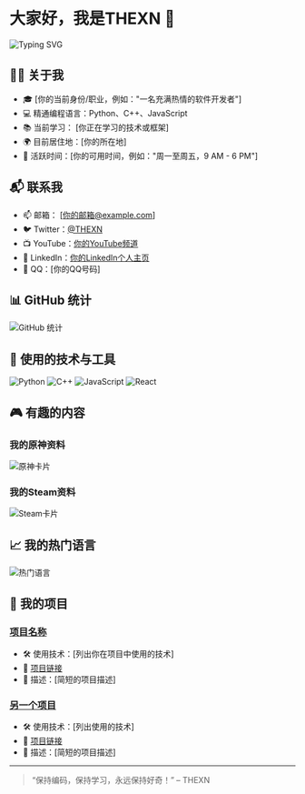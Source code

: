 # 大家好，我是THEXN 👋

![Typing SVG](https://readme-typing-svg.herokuapp.com?font=Note+Mono&size=26&pause=1000&color=000000&background=FFE8E500&vCenter=true&random=false&width=435&lines=🔭我是THEXN!)

## 👨‍💻 关于我

- 🎓 [你的当前身份/职业，例如："一名充满热情的软件开发者"]
- 💻 精通编程语言：Python、C++、JavaScript
- 📚 当前学习： [你正在学习的技术或框架]
- 🌍 目前居住地：[你的所在地]
- 📅 活跃时间：[你的可用时间，例如："周一至周五，9 AM - 6 PM"]

## 📬 联系我

- 📫 邮箱： [你的邮箱@example.com]
- 🐦 Twitter：[@THEXN](https://twitter.com/THEXN)
- 📺 YouTube：[你的YouTube频道](https://youtube.com/c/你的频道名)
- 📍 LinkedIn：[你的LinkedIn个人主页](https://linkedin.com/in/你的LinkedIn)
- 🐧 QQ：[你的QQ号码]

## 📊 GitHub 统计

![GitHub 统计](https://github-readme-stats.vercel.app/api?username=THEXN&show_icons=true&count_private=true&hide_title=true)

## 🔧 使用的技术与工具

![Python](https://img.shields.io/badge/-Python-lightblue?style=plastic&logo=Python)
![C++](https://img.shields.io/badge/-C++-00599C?style=plastic&logo=C%2B%2B)
![JavaScript](https://img.shields.io/badge/-JavaScript-yellow?style=plastic&logo=javascript)
![React](https://img.shields.io/badge/-React-blue?style=plastic&logo=react)

## 🎮 有趣的内容

### 我的原神资料
![原神卡片](https://genshin-card.himiku.com/[47,48,49,51,10,0,4,67,89,79]/72962127.png)

### 我的Steam资料
![Steam卡片](https://card.yuy1n.io/card/76561198901695817/dark,badge,group,bg-game)

## 📈 我的热门语言

![热门语言](https://github-readme-stats.vercel.app/api/top-langs/?username=THEXN)

## 🚀 我的项目

### [项目名称](https://github.com/THEXN/你的项目)
- 🛠️ 使用技术：[列出你在项目中使用的技术]
- 🔗 [项目链接](https://github.com/THEXN/你的项目)
- 📑 描述：[简短的项目描述]

### [另一个项目](https://github.com/THEXN/另一个项目)
- 🛠️ 使用技术：[列出使用的技术]
- 🔗 [项目链接](https://github.com/THEXN/另一个项目)
- 📑 描述：[简短的项目描述]

---

> “保持编码，保持学习，永远保持好奇！” – THEXN

